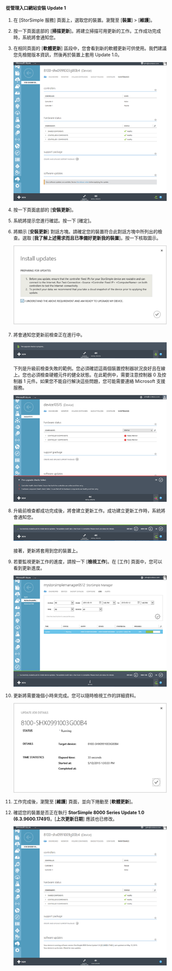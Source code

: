 #### 從管理入口網站安裝 Update 1

1. 在 [StorSimple 服務] 頁面上，選取您的裝置。瀏覽至 [**裝置**] > [**維護**]。

2. 按一下頁面底部的 [**掃描更新**]。將建立掃描可用更新的工作。工作成功完成時，系統將會通知您。

3. 在相同頁面的 [**軟體更新**] 區段中，您會看到新的軟體更新可供使用。我們建議您先檢閱版本資訊，然後再於裝置上套用 Update 1.0。

    ![安裝軟體更新](./media/storsimple-install-update-via-portal/HCS_SoftwareUpdates1-include.png)

4. 按一下頁面底部的 [**安裝更新**]。

5. 系統將提示您進行確認。按一下 [確定]。

6. 將顯示 [**安裝更新**] 對話方塊。請確定您的裝置符合此對話方塊中所列出的檢查。選取 [**我了解上述需求而且已準備好更新我的裝置**]。按一下核取圖示。

    ![確認訊息](./media/storsimple-install-update-via-portal/HCS_SoftwareUpdates2-include.png)

7. 將會通知您更新前檢查正在進行中。
  
    ![前置檢查通知](./media/storsimple-install-update-via-portal/HCS_SoftwareUpdates3-include.png)

    下列是升級前檢查失敗的範例。您必須確認這兩個裝置控制器狀況良好且在線上。您也必須檢查硬體元件的健全狀態。在此範例中，需要注意控制器 0 及控制器 1 元件。如果您不能自行解決這些問題，您可能需要連絡 Microsoft 支援服務。

    ![前置檢查失敗](./media/storsimple-install-update-via-portal/HCS_PreUpgradeChecksFailed-include.png)

8. 升級前檢查都成功完成後，將會建立更新工作。成功建立更新工作時，系統將會通知您。
 
    ![建立更新工作](./media/storsimple-install-update-via-portal/HCS_SoftwareUpdates4-include.png)

    接著，更新將套用到您的裝置上。
 
9. 若要監視更新工作的進度，請按一下 [**檢視工作**]。在 [工作] 頁面中，您可以看到更新進度。

    ![更新工作進度](./media/storsimple-install-update-via-portal/HCS_SoftwareUpdates5-include.png)

10. 更新將需要幾個小時來完成。您可以隨時檢視工作的詳細資料。

    ![更新工作詳細資料](./media/storsimple-install-update-via-portal/HCS_SoftwareUpdates6-include.png)

11. 工作完成後，瀏覽至 [**維護**] 頁面，並向下捲動至 [**軟體更新**]。

12. 確認您的裝置是否正在執行 **StorSimple 8000 Series Update 1.0 (6.3.9600.17491)**。[**上次更新日期**] 應該也已修改。

    ![維護頁面](./media/storsimple-install-update-via-portal/HCS_SoftwareUpdates7-include.png)

<!---HONumber=62-->